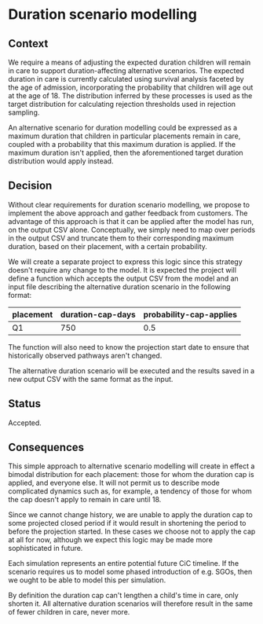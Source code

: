 # Duration scenario modelling

## Context

We require a means of adjusting the expected duration children will remain in care to support duration-affecting alternative scenarios.
The expected duration in care is currently calculated using survival analysis faceted by the age of admission, incorporating the probability that children will age out at the age of 18.
The distribution inferred by these processes is used as the target distribution for calculating rejection thresholds used in rejection sampling.

An alternative scenario for duration modelling could be expressed as a maximum duration that children in particular placements remain in care,
coupled with a probability that this maximum duration is applied.
If the maximum duration isn't applied, then the aforementioned target duration distribution would apply instead.

## Decision

Without clear requirements for duration scenario modelling, we propose to implement the above approach and gather feedback from customers.
The advantage of this approach is that it can be applied after the model has run, on the output CSV alone.
Conceptually, we simply need to map over periods in the output CSV and truncate them to their corresponding maximum duration, based on their placement, with a certain probability.

We will create a separate project to express this logic since this strategy doesn't require any change to the model.
It is expected the project will define a function which accepts the output CSV from the model and an input file describing the alternative duration scenario in the following format:


| placement | duration-cap-days | probability-cap-applies |
|-----------|-------------------|-------------------------|
| Q1        | 750               | 0.5                     |

The function will also need to know the projection start date to ensure that historically observed pathways aren't changed.

The alternative duration scenario will be executed and the results saved in a new output CSV with the same format as the input.

## Status

Accepted.

## Consequences

This simple approach to alternative scenario modelling will create in effect a bimodal distribution for each placement:
those for whom the duration cap is applied, and everyone else.
It will not permit us to describe mode complicated dynamics such as, for example, a tendency of those for whom the cap doesn't apply to remain in care until 18.

Since we cannot change history, we are unable to apply the duration cap to some projected closed period if it would result in shortening the period to before the projection started.
In these cases we choose not to apply the cap at all for now, although we expect this logic may be made more sophisticated in future.

Each simulation represents an entire potential future CiC timeline.
If the scenario requires us to model some phased introduction of e.g. SGOs, then we ought to be able to model this per simulation.

By definition the duration cap can't lengthen a child's time in care, only shorten it.
All alternative duration scenarios will therefore result in the same of fewer children in care, never more.
